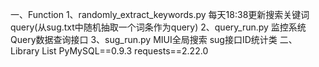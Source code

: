 一、Function
1、randomly_extract_keywords.py 每天18:38更新搜索关键词query(从sug.txt中随机抽取一个词条作为query)
2、query_run.py 监控系统Query数据查询接口 
3、sug_run.py MIUI全局搜索 sug接口ID统计类 
二、Library List
PyMySQL==0.9.3
requests==2.22.0